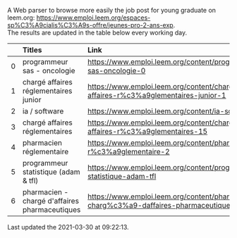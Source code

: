 A Web parser to browse more easily the job post for young graduate on leem.org: https://www.emploi.leem.org/espaces-sp%C3%A9cialis%C3%A9s-offre/jeunes-pro-2-ans-exp.  
The results are updated in the table below every working day.  


|    | Titles                                         | Link                                                                                  |   Department |   Consulted |
|---:|:-----------------------------------------------|:--------------------------------------------------------------------------------------|-------------:|------------:|
|  0 | programmeur sas - oncologie                    | https://www.emploi.leem.org/content/programmeur-sas-oncologie-0                       |           75 |        1081 |
|  1 | chargé affaires réglementaires junior          | https://www.emploi.leem.org/content/charg%c3%a9-affaires-r%c3%a9glementaires-junior-1 |           75 |          80 |
|  2 | ia / software                                  | https://www.emploi.leem.org/content/ia-software                                       |           75 |        1318 |
|  3 | chargé affaires réglementaires                 | https://www.emploi.leem.org/content/charg%c3%a9-affaires-r%c3%a9glementaires-15       |           75 |          64 |
|  4 | pharmacien réglementaire                       | https://www.emploi.leem.org/content/pharmacien-r%c3%a9glementaire-2                   |           75 |        1270 |
|  5 | programmeur statistique (adam & tfl)           | https://www.emploi.leem.org/content/programmeur-statistique-adam-tfl                  |           92 |         116 |
|  6 | pharmacien - chargé d'affaires pharmaceutiques | https://www.emploi.leem.org/content/pharmacien-charg%c3%a9-daffaires-pharmaceutiques  |           91 |         171 |
  
Last updated the 2021-03-30 at 09:22:13.
